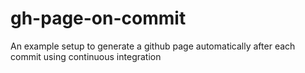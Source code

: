 # gh-page-on-commit
An example setup to generate a github page automatically after each commit using continuous integration
